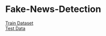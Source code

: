 # Fake-News-Detection
<a href="https://docs.google.com/spreadsheets/d/e/2PACX-1vThHx0AHPzezff027hZdD8hys-pZj63B_QW8UQq_sFv7FkaYrAh4lOBboVzFMA8EX8U-FOOGgrBet6q/pub?output=csv">Train Dataset<a><br>
<a href="https://docs.google.com/spreadsheets/d/e/2PACX-1vTLbvtHrkZ-mfYB3lAKlLIhrUkmksnuN3GbrG7yfCIudGxvF-1OOJ8NGgepaabvjOTyMQZly9SO6UL2/pub?output=csv">Test Data</a>
